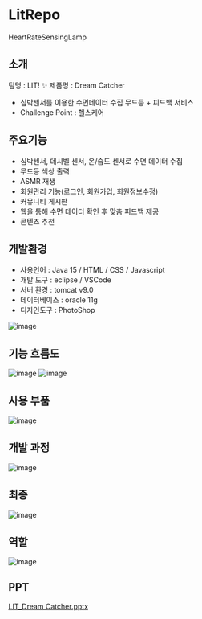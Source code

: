# LitRepo
HeartRateSensingLamp


## 소개
팀명 : LIT! ✨
제품명 : Dream Catcher
- 심박센서를 이용한 수면데이터 수집 무드등 + 피드백 서비스
- Challenge Point : 헬스케어

## 주요기능
- 심박센서, 데시벨 센서, 온/습도 센서로 수면 데이터 수집
- 무드등 색상 출력
- ASMR 재생
- 회원관리 기능(로그인, 회원가입, 회원정보수정)
- 커뮤니티 게시판
- 웹을 통해 수면 데이터 확인 후 맞춤 피드백 제공
- 콘텐츠 추천

## 개발환경
- 사용언어 : Java 15 / HTML / CSS / Javascript
- 개발 도구 : eclipse / VSCode
- 서버 환경 : tomcat v9.0
- 데이터베이스 : oracle 11g
- 디자인도구 : PhotoShop




![image](https://user-images.githubusercontent.com/64225078/162862824-97abd3ee-8025-47c2-bee6-3e0e2a7689d0.png)


## 기능 흐름도
![image](https://user-images.githubusercontent.com/64225078/162858562-6a6a12df-573f-4830-a6df-c12c4b725bb2.png)
![image](https://user-images.githubusercontent.com/64225078/162858595-be18dc08-08f3-4d2d-b534-11e80f0f7bfc.png)


## 사용 부품

![image](https://user-images.githubusercontent.com/64225078/162860313-3c4555e7-12cd-4812-89d8-04df44249b5d.png)


## 개발 과정
![image](https://user-images.githubusercontent.com/64225078/162859906-cd37391e-4af2-4d3e-bab9-aab32a24fbb8.png)

## 최종

![image](https://user-images.githubusercontent.com/64225078/162859940-a89bd304-51ac-48e7-a893-ed486030bd8d.png)


## 역할
![image](https://user-images.githubusercontent.com/64225078/162859991-742b2f8d-31cd-41b9-b0b8-68166fe93470.png)


## PPT
[LIT_Dream Catcher.pptx](https://github.com/2022-SMHRD-KDT-IoT-3/LitRepo/files/8468880/LIT_Dream.Catcher.pptx)

